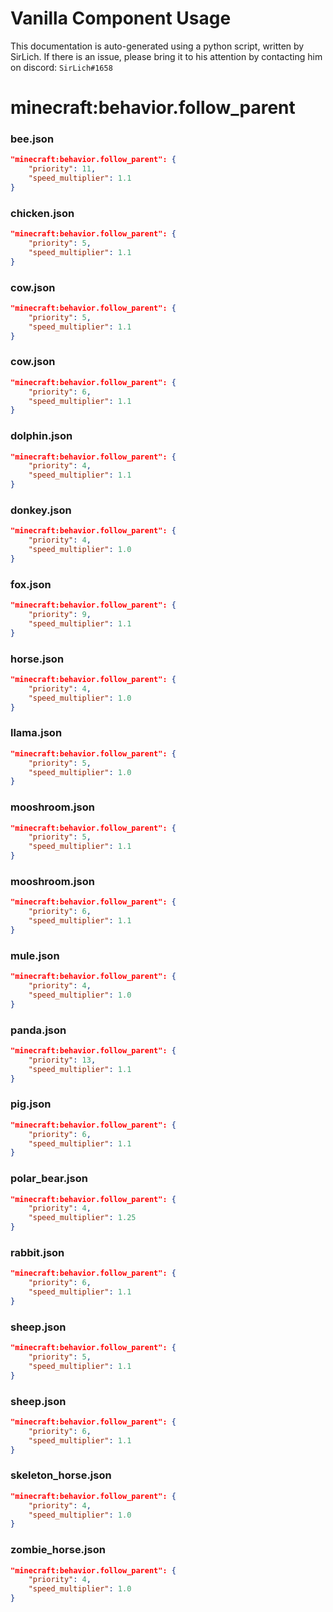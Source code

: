 # Vanilla Component Usage
This documentation is auto-generated using a python script, written by SirLich. If there is an issue, please bring it to his attention by contacting him on discord: `SirLich#1658`

# minecraft:behavior.follow_parent
### bee.json
```JSON
"minecraft:behavior.follow_parent": {
    "priority": 11,
    "speed_multiplier": 1.1
}
```

### chicken.json
```JSON
"minecraft:behavior.follow_parent": {
    "priority": 5,
    "speed_multiplier": 1.1
}
```

### cow.json
```JSON
"minecraft:behavior.follow_parent": {
    "priority": 5,
    "speed_multiplier": 1.1
}
```

### cow.json
```JSON
"minecraft:behavior.follow_parent": {
    "priority": 6,
    "speed_multiplier": 1.1
}
```

### dolphin.json
```JSON
"minecraft:behavior.follow_parent": {
    "priority": 4,
    "speed_multiplier": 1.1
}
```

### donkey.json
```JSON
"minecraft:behavior.follow_parent": {
    "priority": 4,
    "speed_multiplier": 1.0
}
```

### fox.json
```JSON
"minecraft:behavior.follow_parent": {
    "priority": 9,
    "speed_multiplier": 1.1
}
```

### horse.json
```JSON
"minecraft:behavior.follow_parent": {
    "priority": 4,
    "speed_multiplier": 1.0
}
```

### llama.json
```JSON
"minecraft:behavior.follow_parent": {
    "priority": 5,
    "speed_multiplier": 1.0
}
```

### mooshroom.json
```JSON
"minecraft:behavior.follow_parent": {
    "priority": 5,
    "speed_multiplier": 1.1
}
```

### mooshroom.json
```JSON
"minecraft:behavior.follow_parent": {
    "priority": 6,
    "speed_multiplier": 1.1
}
```

### mule.json
```JSON
"minecraft:behavior.follow_parent": {
    "priority": 4,
    "speed_multiplier": 1.0
}
```

### panda.json
```JSON
"minecraft:behavior.follow_parent": {
    "priority": 13,
    "speed_multiplier": 1.1
}
```

### pig.json
```JSON
"minecraft:behavior.follow_parent": {
    "priority": 6,
    "speed_multiplier": 1.1
}
```

### polar_bear.json
```JSON
"minecraft:behavior.follow_parent": {
    "priority": 4,
    "speed_multiplier": 1.25
}
```

### rabbit.json
```JSON
"minecraft:behavior.follow_parent": {
    "priority": 6,
    "speed_multiplier": 1.1
}
```

### sheep.json
```JSON
"minecraft:behavior.follow_parent": {
    "priority": 5,
    "speed_multiplier": 1.1
}
```

### sheep.json
```JSON
"minecraft:behavior.follow_parent": {
    "priority": 6,
    "speed_multiplier": 1.1
}
```

### skeleton_horse.json
```JSON
"minecraft:behavior.follow_parent": {
    "priority": 4,
    "speed_multiplier": 1.0
}
```

### zombie_horse.json
```JSON
"minecraft:behavior.follow_parent": {
    "priority": 4,
    "speed_multiplier": 1.0
}
```

